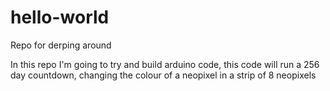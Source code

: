 # hello-world
Repo for derping around

In this repo I'm going to try and build arduino code,
this code will run a 256 day countdown, 
changing the colour of a neopixel in a strip of 8 neopixels
